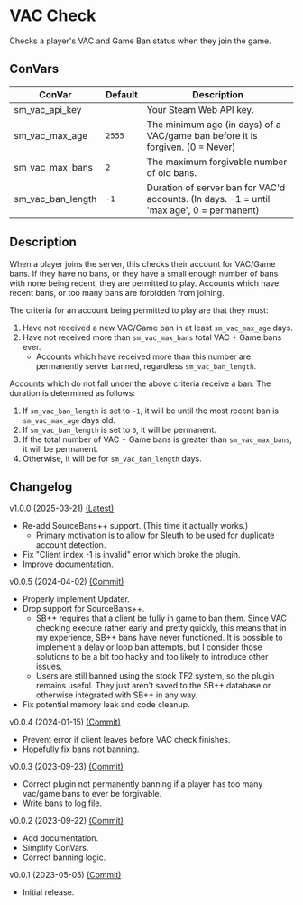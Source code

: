 # VAC Check

Checks a player's VAC and Game Ban status when they join the game.

## ConVars

| ConVar            | Default | Description                                                                               |
| ----------------- | ------- | ----------------------------------------------------------------------------------------- |
| sm_vac_api_key    |         | Your Steam Web API key.                                                                   |
| sm_vac_max_age    | `2555`  | The minimum age (in days) of a VAC/game ban before it is forgiven. (0 = Never)            |
| sm_vac_max_bans   | `2`     | The maximum forgivable number of old bans.                                                |
| sm_vac_ban_length | `-1`    | Duration of server ban for VAC'd accounts. (In days. -1 = until 'max age', 0 = permanent) |

## Description

When a player joins the server, this checks their account for VAC/Game bans. If they have no bans, or they have a small enough number of bans with none being recent, they are permitted to play. Accounts which have recent bans, or too many bans are forbidden from joining.

The criteria for an account being permitted to play are that they must:

1. Have not received a new VAC/Game ban in at least `sm_vac_max_age` days.
2. Have not received more than `sm_vac_max_bans` total VAC + Game bans ever.
   - Accounts which have received more than this number are permanently server banned, regardless `sm_vac_ban_length`.

Accounts which do not fall under the above criteria receive a ban. The duration is determined as follows:

1. If `sm_vac_ban_length` is set to `-1`, it will be until the most recent ban is `sm_vac_max_age` days old.
2. If `sm_vac_ban_length` is set to `0`, it will be permanent.
3. If the total number of VAC + Game bans is greater than `sm_vac_max_bans`, it will be permanent.
4. Otherwise, it will be for `sm_vac_ban_length` days.

## Changelog

v1.0.0 (2025-03-21) [(Latest)]()

- Re-add SourceBans++ support. (This time it actually works.)
  - Primary motivation is to allow for Sleuth to be used for duplicate account detection.
- Fix "Client index -1 is invalid" error which broke the plugin.
- Improve documentation.

v0.0.5 (2024-04-02) [(Commit)](https://github.com/llamasking/sourcemod-plugins/commit/d9fbf7c30bb80a40f4a6720aab9467df888b55c7)

- Properly implement Updater.
- Drop support for SourceBans++.
  - SB++ requires that a client be fully in game to ban them. Since VAC checking execute rather early and pretty quickly, this means that in my experience, SB++ bans have never functioned. It is possible to implement a delay or loop ban attempts, but I consider those solutions to be a bit too hacky and too likely to introduce other issues.
  - Users are still banned using the stock TF2 system, so the plugin remains useful. They just aren't saved to the SB++ database or otherwise integrated with SB++ in any way.
- Fix potential memory leak and code cleanup.

v0.0.4 (2024-01-15) [(Commit)](https://github.com/llamasking/sourcemod-plugins/commit/98844f9366fb731280bcc03cf85c9f592e61da4d)

- Prevent error if client leaves before VAC check finishes.
- Hopefully fix bans not banning.

v0.0.3 (2023-09-23) [(Commit)](https://github.com/llamasking/sourcemod-plugins/commit/83e8a3817df3b293d30ed3d1536a8c7197fc89b9)

- Correct plugin not permanently banning if a player has too many vac/game bans to ever be forgivable.
- Write bans to log file.

v0.0.2 (2023-09-22) [(Commit)](https://github.com/llamasking/sourcemod-plugins/commit/afcd2ed7fad0fe40960063730e78d93d1023088a)

- Add documentation.
- Simplify ConVars.
- Correct banning logic.

v0.0.1 (2023-05-05) [(Commit)](https://github.com/llamasking/sourcemod-plugins/commit/d341334abbb0d3961eb085866e9124e15efaedec)

- Initial release.
